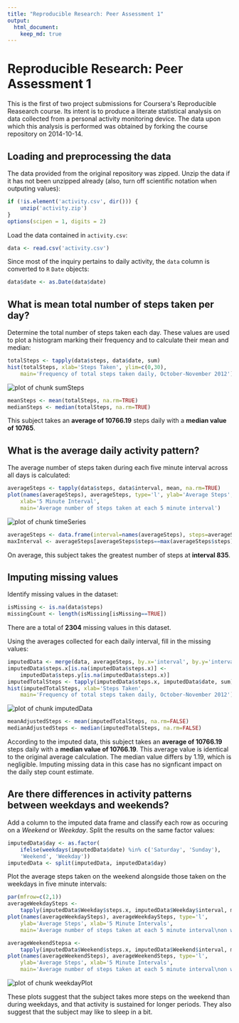 ```yaml
---
title: "Reproducible Research: Peer Assessment 1"
output: 
  html_document:
    keep_md: true
---
```


Reproducible Research: Peer Assessment 1
========================================

This is the first of two project submissions for Coursera's Reproducible
Reasearch course. Its intent is to produce a literate statistical analysis on
data collected from a personal activity monitoring device. The data upon which
this analysis is performed was obtained by forking the course repository
on 2014-10-14.

## Loading and preprocessing the data

The data provided from the original repository was zipped. Unzip the data if
it has not been unzipped already (also, turn off scientific notation when
outputing values):


```r
if (!is.element('activity.csv', dir())) {
    unzip('activity.zip')
}
options(scipen = 1, digits = 2)
```

Load the data contained in `activity.csv`:


```r
data <- read.csv('activity.csv')
```

Since most of the inquiry pertains to daily activity, the `data` column is
converted to `R` `Date` objects:


```r
data$date <- as.Date(data$date)
```

## What is mean total number of steps taken per day?

Determine the total number of steps taken each day. These values are used
to plot a histogram marking their frequency and to calculate their mean and
median:


```r
totalSteps <- tapply(data$steps, data$date, sum)
hist(totalSteps, xlab='Steps Taken', ylim=c(0,30), 
    main='Frequency of total steps taken daily, October-November 2012');
```

![plot of chunk sumSteps](figure/sumSteps-1.png) 

```r
meanSteps <- mean(totalSteps, na.rm=TRUE)
medianSteps <- median(totalSteps, na.rm=TRUE)
```

This subject takes an **average of 10766.19** steps daily with a **median value of
10765**.

## What is the average daily activity pattern?

The average number of steps taken during each five minute interval across all
days is calculated:


```r
averageSteps <- tapply(data$steps, data$interval, mean, na.rm=TRUE)
plot(names(averageSteps), averageSteps, type='l', ylab='Average Steps',
    xlab='5 Minute Interval',
    main='Average number of steps taken at each 5 minute interval')
```

![plot of chunk timeSeries](figure/timeSeries-1.png) 

```r
averageSteps <- data.frame(interval=names(averageSteps), steps=averageSteps)
maxInterval <- averageSteps[averageSteps$steps==max(averageSteps$steps), 'interval']
```

On average, this subject takes the greatest number of steps at
**interval 835**.

## Imputing missing values

Identify missing values in the dataset:


```r
isMissing <- is.na(data$steps)
missingCount <- length(isMissing[isMissing==TRUE])
```

There are a total of **2304** missing values in this dataset.

Using the averages collected for each daily interval, fill in the missing values:


```r
imputedData <- merge(data, averageSteps, by.x='interval', by.y='interval')
imputedData$steps.x[is.na(imputedData$steps.x)] <-
    imputedData$steps.y[is.na(imputedData$steps.x)]
imputedTotalSteps <- tapply(imputedData$steps.x, imputedData$date, sum)
hist(imputedTotalSteps, xlab='Steps Taken',
    main='Frequency of total steps taken daily, October-November 2012');
```

![plot of chunk imputedData](figure/imputedData-1.png) 

```r
meanAdjustedSteps <- mean(imputedTotalSteps, na.rm=FALSE)
medianAdjustedSteps <- median(imputedTotalSteps, na.rm=FALSE)
```

According to the imputed data, this subject takes an **average of
10766.19** steps daily with a **median value of
10766.19**. This average value is identical to the original
average calculation. The median value differs by
1.19, which is negligible. Imputing missing
data in this case has no signficant impact on the daily step count estimate.

## Are there differences in activity patterns between weekdays and weekends?

Add a column to the imputed data frame and classify each row as occuring on a 
*Weekend* or *Weekday*. Split the results on the same factor values:


```r
imputedData$day <- as.factor(
    ifelse(weekdays(imputedData$date) %in% c('Saturday', 'Sunday'),
    'Weekend', 'Weekday'))
imputedData <- split(imputedData, imputedData$day)
```

Plot the average steps taken on the weekend alongside those taken on the
weekdays in five minute intervals:


```r
par(mfrow=c(2,1))
averageWeekdaySteps <-
    tapply(imputedData$Weekday$steps.x, imputedData$Weekday$interval, mean)
plot(names(averageWeekdaySteps), averageWeekdaySteps, type='l',
    ylab='Average Steps', xlab='5 Minute Intervals',
    main='Average number of steps taken at each 5 minute interval\non weekdays')

averageWeekendStepsa <- 
    tapply(imputedData$Weekend$steps.x, imputedData$Weekend$interval, mean)
plot(names(averageWeekendSteps), averageWeekendSteps, type='l',
    ylab='Average Steps', xlab='5 Minute Intervals',
    main='Average number of steps taken at each 5 minute interval\non weekends')
```

![plot of chunk weekdayPlot](figure/weekdayPlot-1.png) 

These plots suggest that the subject takes more steps on the weekend than
during weekdays, and that activity is sustained for longer periods. They also
suggest that the subject may like to sleep in a bit.

